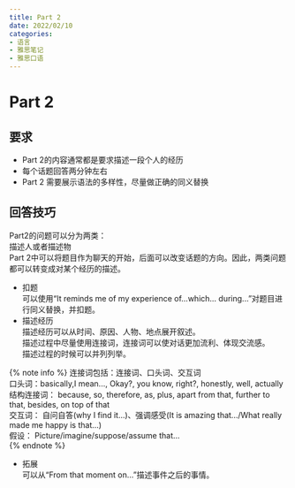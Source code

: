 ```yaml
---
title: Part 2
date: 2022/02/10
categories: 
- 语言
- 雅思笔记
- 雅思口语
---
```

# Part 2
## 要求
- Part 2的内容通常都是要求描述一段个人的经历  
- 每个话题回答两分钟左右  
- Part 2 需要展示语法的多样性，尽量做正确的同义替换  

## 回答技巧
Part2的问题可以分为两类：  
描述人或者描述物    
Part 2中可以将题目作为聊天的开始，后面可以改变话题的方向。因此，两类问题都可以转变成对某个经历的描述。  
- 扣题  
可以使用“It reminds me of my experience of...which... during...”对题目进行同义替换，并扣题。   
- 描述经历  
描述经历可以从时间、原因、人物、地点展开叙述。  
描述过程中尽量使用连接词，连接词可以使对话更加流利、体现交流感。  
描述过程的时候可以并列列举。  

{% note info %}
连接词包括：连接词、口头词、交互词  
口头词：basically,I mean..., Okay?, you know, right?, honestly, well, actually  
结构连接词： because, so, therefore, as, plus, apart from that, further to that, besides, on top of that  
交互词： 自问自答(why I find it...)、强调感受(It is amazing that.../What really made me happy is that...)  
假设： Picture/imagine/suppose/assume that...  
{% endnote %}

- 拓展  
可以从“From that moment on...”描述事件之后的事情。  




